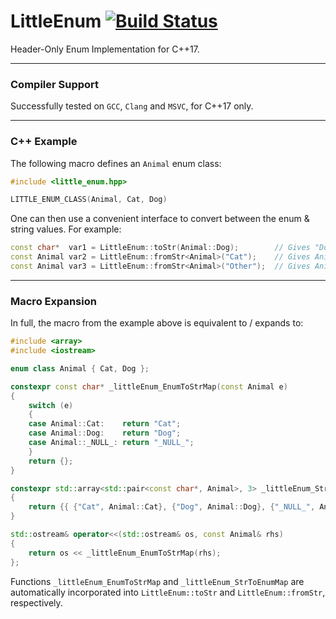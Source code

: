 # LittleEnum [![Build Status](https://travis-ci.com/phil-zxx/LittleEnum.svg?branch=master)](https://travis-ci.com/phil-zxx/LittleEnum)
Header-Only Enum Implementation for C++17.

---

### Compiler Support
Successfully tested on `GCC`, `Clang` and `MSVC`, for C++17 only.

---

### C++ Example
The following macro defines an `Animal` enum class:
```cpp
#include <little_enum.hpp>

LITTLE_ENUM_CLASS(Animal, Cat, Dog)
```
One can then use a convenient interface to convert between the enum & string values. For example:
```cpp
const char*  var1 = LittleEnum::toStr(Animal::Dog);        // Gives "Dog"
const Animal var2 = LittleEnum::fromStr<Animal>("Cat");    // Gives Animal::Cat
const Animal var3 = LittleEnum::fromStr<Animal>("Other");  // Gives Animal::_NULL_
```

---

### Macro Expansion
In full, the macro from the example above is equivalent to / expands to:
```cpp
#include <array>
#include <iostream>

enum class Animal { Cat, Dog }; 

constexpr const char* _littleEnum_EnumToStrMap(const Animal e) 
{
    switch (e) 
    {
    case Animal::Cat:    return "Cat";
    case Animal::Dog:    return "Dog";
    case Animal::_NULL_: return "_NULL_";
    } 
    return {}; 
} 

constexpr std::array<std::pair<const char*, Animal>, 3> _littleEnum_StrToEnumMap(Animal) 
{
    return {{ {"Cat", Animal::Cat}, {"Dog", Animal::Dog}, {"_NULL_", Animal::_NULL_} }}; 
} 

std::ostream& operator<<(std::ostream& os, const Animal& rhs)
{
    return os << _littleEnum_EnumToStrMap(rhs); 
};
```
Functions `_littleEnum_EnumToStrMap` and `_littleEnum_StrToEnumMap` are automatically incorporated into `LittleEnum::toStr` and `LittleEnum::fromStr`, respectively.
